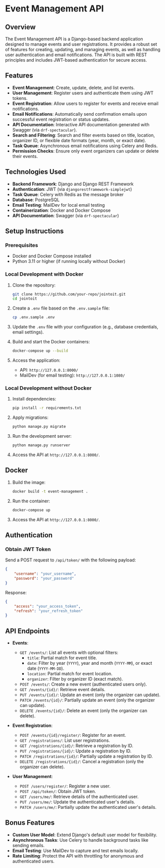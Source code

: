 # Event Management API

## Overview
The Event Management API is a Django-based backend application designed to manage events and user registrations. It provides a robust set of features for creating, updating, and managing events, as well as handling user authentication and email notifications. The API is built with REST principles and includes JWT-based authentication for secure access.

## Features
- **Event Management**: Create, update, delete, and list events.
- **User Management**: Register users and authenticate them using JWT tokens.
- **Event Registration**: Allow users to register for events and receive email notifications.
- **Email Notifications**: Automatically send confirmation emails upon successful event registration or status updates.
- **API Documentation**: Interactive API documentation generated with Swagger (via `drf-spectacular`).
- **Search and Filtering**: Search and filter events based on title, location, organizer ID, or flexible date formats (year, month, or exact date).
- **Task Queue**: Asynchronous email notifications using Celery and Redis.
- **Permission Checks**: Ensure only event organizers can update or delete their events.

## Technologies Used
- **Backend Framework**: Django and Django REST Framework
- **Authentication**: JWT (via `djangorestframework-simplejwt`)
- **Task Queue**: Celery with Redis as the message broker
- **Database**: PostgreSQL
- **Email Testing**: MailDev for local email testing
- **Containerization**: Docker and Docker Compose
- **API Documentation**: Swagger (via `drf-spectacular`)

## Setup Instructions

### Prerequisites
- Docker and Docker Compose installed
- Python 3.11 or higher (if running locally without Docker)

### Local Development with Docker
1. Clone the repository:
   ```bash
   git clone https://github.com/your-repo/jointoit.git
   cd jointoit
   ```

2. Create a `.env` file based on the `.env.sample` file:
   ```bash
   cp .env.sample .env
   ```

3. Update the `.env` file with your configuration (e.g., database credentials, email settings).

4. Build and start the Docker containers:
   ```bash
   docker-compose up --build
   ```

5. Access the application:
   - API: `http://127.0.0.1:8000/`
   - MailDev (for email testing): `http://127.0.0.1:1080/`

### Local Development without Docker
1. Install dependencies:
   ```bash
   pip install -r requirements.txt
   ```

2. Apply migrations:
   ```bash
   python manage.py migrate
   ```

3. Run the development server:
   ```bash
   python manage.py runserver
   ```

4. Access the API at `http://127.0.0.1:8000/`.

## Docker
1. Build the image:
   ```bash
   docker build -t event-management .
   ```

2. Run the container:
   ```bash
   docker-compose up
   ```

3. Access the API at `http://127.0.0.1:8000/`.

## Authentication

### Obtain JWT Token
Send a POST request to `/api/token/` with the following payload:
```json
{
    "username": "your_username",
    "password": "your_password"
}
```
Response:
```json
{
    "access": "your_access_token",
    "refresh": "your_refresh_token"
}
```

## API Endpoints
- **Events**:
  - `GET /events/`: List all events with optional filters:
    - `title`: Partial match for event title.
    - `date`: Filter by year (`YYYY`), year and month (`YYYY-MM`), or exact date (`YYYY-MM-DD`).
    - `location`: Partial match for event location.
    - `organizer`: Filter by organizer ID (exact match).
  - `POST /events/`: Create a new event (authenticated users only).
  - `GET /events/{id}/`: Retrieve event details.
  - `PUT /events/{id}/`: Update an event (only the organizer can update).
  - `PATCH /events/{id}/`: Partially update an event (only the organizer can update).
  - `DELETE /events/{id}/`: Delete an event (only the organizer can delete).

- **Event Registration**:
  - `POST /events/{id}/register/`: Register for an event.
  - `GET /registrations/`: List user registrations.
  - `GET /registrations/{id}/`: Retrieve a registration by ID.
  - `PUT /registrations/{id}/`: Update a registration by ID.
  - `PATCH /registrations/{id}/`: Partially update a registration by ID.
  - `DELETE /registrations/{id}/`: Cancel a registration (only the organizer can delete).

- **User Management**:
  - `POST /users/register/`: Register a new user.
  - `POST /api/token/`: Obtain JWT token.
  - `GET /users/me/`: Retrieve details of the authenticated user.
  - `PUT /users/me/`: Update the authenticated user's details.
  - `PATCH /users/me/`: Partially update the authenticated user's details.

## Bonus Features
- **Custom User Model**: Extend Django's default user model for flexibility.
- **Asynchronous Tasks**: Use Celery to handle background tasks like sending emails.
- **Email Testing**: Use MailDev to capture and test emails locally.
- **Rate Limiting**: Protect the API with throttling for anonymous and authenticated users.